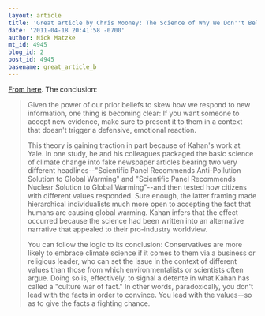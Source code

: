```yaml
---
layout: article
title: 'Great article by Chris Mooney: The Science of Why We Don''t Believe Science'
date: '2011-04-18 20:41:58 -0700'
author: Nick Matzke
mt_id: 4945
blog_id: 2
post_id: 4945
basename: great_article_b
---
```

[From here](http://m.motherjones.com/politics/2011/03/denial-science-chris-mooney).  The conclusion:

> Given the power of our prior beliefs to skew how we respond to new information, one thing is becoming clear: If you want someone to accept new evidence, make sure to present it to them in a context that doesn't trigger a defensive, emotional reaction.
> 
> This theory is gaining traction in part because of Kahan's work at Yale. In one study, he and his colleagues packaged the basic science of climate change into fake newspaper articles bearing two very different headlines--"Scientific Panel Recommends Anti-Pollution Solution to Global Warming" and "Scientific Panel Recommends Nuclear Solution to Global Warming"--and then tested how citizens with different values responded. Sure enough, the latter framing made hierarchical individualists much more open to accepting the fact that humans are causing global warming. Kahan infers that the effect occurred because the science had been written into an alternative narrative that appealed to their pro-industry worldview.
> 
> You can follow the logic to its conclusion: Conservatives are more likely to embrace climate science if it comes to them via a business or religious leader, who can set the issue in the context of different values than those from which environmentalists or scientists often argue. Doing so is, effectively, to signal a détente in what Kahan has called a "culture war of fact." In other words, paradoxically, you don't lead with the facts in order to convince. You lead with the values--so as to give the facts a fighting chance.
